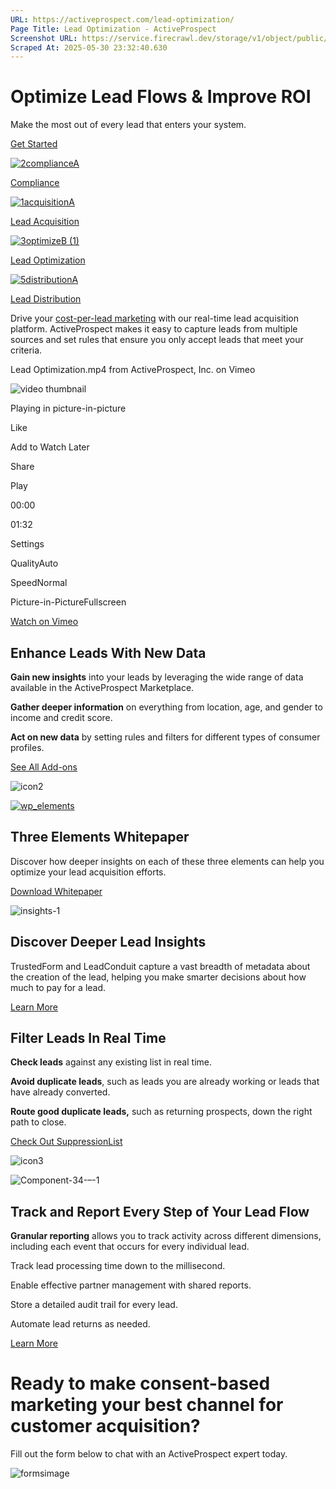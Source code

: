 ```yaml
---
URL: https://activeprospect.com/lead-optimization/
Page Title: Lead Optimization - ActiveProspect
Screenshot URL: https://service.firecrawl.dev/storage/v1/object/public/media/screenshot-c48de6b5-1702-45ff-b871-3925b6f151c1.png
Scraped At: 2025-05-30 23:32:40.630
---
```

# Optimize Lead Flows & Improve ROI

Make the most out of every lead that enters your system.

[Get Started](https://activeprospect.com/lead-optimization/#form)

[![2complianceA](https://activeprospect.com/wp-content/uploads/2020/12/2complianceA.png)](https://activeprospect.com/compliance/)

[Compliance](https://apdesignstage.wpengine.com/compliance/)

[![1acquisitionA](https://activeprospect.com/wp-content/uploads/2020/12/1acquisitionA.png)](https://activeprospect.com/lead-acquisition/)

[Lead Acquisition](https://apdesignstage.wpengine.com/lead-acquisition/)

[![3optimizeB (1)](https://activeprospect.com/wp-content/uploads/2020/12/3optimizeB-1.png)](https://activeprospect.com/lead-optimization/)

[Lead Optimization](https://apdesignstage.wpengine.com/lead-optimization/)

[![5distributionA](https://activeprospect.com/wp-content/uploads/2020/12/5distributionA.png)](https://activeprospect.com/lead-distribution/)

[Lead Distribution](https://apdesignstage.wpengine.com/lead-distribution/)

Drive your [cost-per-lead marketing](https://activeprospect.com/cpl-marketing/) with our real-time lead acquisition platform. ActiveProspect makes it easy to capture leads from multiple sources and set rules that ensure you only accept leads that meet your criteria.

Lead Optimization.mp4 from ActiveProspect, Inc. on Vimeo

![video thumbnail](https://i.vimeocdn.com/video/1092496502-d84aa7f7e1ac6eb85d6517721c84183e85a7a09623b406acd4dcf6341be6ba8b-d?mw=80&q=85)

Playing in picture-in-picture

Like

Add to Watch Later

Share

Play

00:00

01:32

Settings

QualityAuto

SpeedNormal

Picture-in-PictureFullscreen

[Watch on Vimeo](https://vimeo.com/527772128)

## Enhance Leads With New Data

**Gain new insights** into your leads by leveraging the wide range of data available in the ActiveProspect Marketplace.

**Gather deeper information** on everything from location, age, and gender to income and credit score.

**Act on new data** by setting rules and filters for different types of consumer profiles.

[See All Add-ons](https://activeprospect.com/leadconduit/add-on-services/)

![icon2](https://activeprospect.com/wp-content/uploads/2020/12/icon2.png)

[![wp_elements](https://activeprospect.com/wp-content/uploads/2021/04/wp_elements.png)](https://activeprospect.com/three-elements-wp-lp/)

## Three Elements Whitepaper

Discover how deeper insights on each of these three elements can help you optimize your lead acquisition efforts.

[Download Whitepaper](https://activeprospect.com/three-elements-wp-lp/)

![insights-1](https://activeprospect.com/wp-content/uploads/2020/12/insights-1-1.png)

## Discover Deeper Lead Insights

TrustedForm and LeadConduit capture a vast breadth of metadata about the creation of the lead, helping you make smarter decisions about how much to pay for a lead.

[Learn More](https://activeprospect.com/lead-optimization/#form)

## Filter Leads In Real Time

**Check leads** against any existing list in real time.

**Avoid duplicate leads**, such as leads you are already working or leads that have already converted.

**Route good duplicate leads,** such as returning prospects, down the right path to close.

[Check Out SuppressionList](https://activeprospect.com/products/suppressionlist/)

![icon3](https://activeprospect.com/wp-content/uploads/2020/12/icon3-1.png)

![Component-34-–-1](https://activeprospect.com/wp-content/uploads/2020/12/Component-34-%E2%80%93-1.png)

## Track and Report Every Step of Your Lead Flow

**Granular reporting** allows you to track activity across different dimensions, including each event that occurs for every individual lead.

Track lead processing time down to the millisecond.

Enable effective partner management with shared reports.

Store a detailed audit trail for every lead.

Automate lead returns as needed.

[Learn More](https://activeprospect.com/lead-optimization/#form)

# Ready to make consent-based marketing your best channel for customer acquisition?

Fill out the form below to chat with an ActiveProspect expert today.

![formsimage](https://activeprospect.com/wp-content/uploads/2020/12/formsimage.png)

